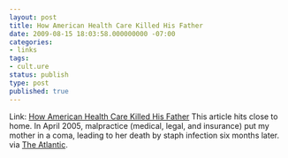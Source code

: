 ```yaml
---
layout: post
title: How American Health Care Killed His Father
date: 2009-08-15 18:03:58.000000000 -07:00
categories:
- links
tags:
- cult.ure
status: publish
type: post
published: true
---
```

Link: <a href="http://www.theatlantic.com/doc/200909/health-care">How American Health Care Killed His Father</a>
This article hits close to home. In April 2005, malpractice (medical, legal, and insurance) put my mother in a coma, leading to her death by staph infection six months later. via [The Atlantic](http://www.theatlantic.com/doc/200909/health-care).
